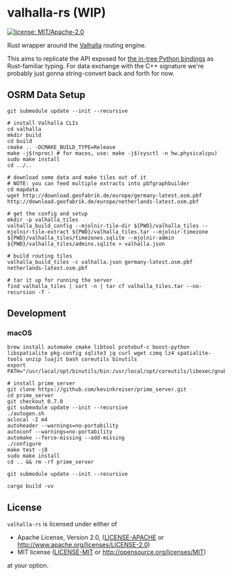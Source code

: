 # valhalla-rs (WIP)

[![license: MIT/Apache-2.0](https://img.shields.io/badge/license-MIT%2FApache--2.0-blue.svg)](https://github.com/ewilken/valhalla-rs#license)

Rust wrapper around the [Valhalla](https://github.com/valhalla/valhalla) routing engine.

This aims to replicate the API exposed for [the in-tree Python bindings](https://github.com/valhalla/valhalla/tree/master/src/bindings/python) as Rust-familiar typing. For data exchange with the C++ signature we're probably just gonna string-convert back and forth for now.

## OSRM Data Setup

    git submodule update --init --recursive

    # install Valhalla CLIs
    cd valhalla
    mkdir build
    cd build
    cmake .. -DCMAKE_BUILD_TYPE=Release
    make -j$(nproc) # for macos, use: make -j$(sysctl -n hw.physicalcpu)
    sudo make install
    cd ../..

    # download some data and make tiles out of it
    # NOTE: you can feed multiple extracts into pbfgraphbuilder
    cd mapdata
    wget http://download.geofabrik.de/europe/germany-latest.osm.pbf http://download.geofabrik.de/europe/netherlands-latest.osm.pbf

    # get the config and setup
    mkdir -p valhalla_tiles
    valhalla_build_config --mjolnir-tile-dir ${PWD}/valhalla_tiles --mjolnir-tile-extract ${PWD}/valhalla_tiles.tar --mjolnir-timezone ${PWD}/valhalla_tiles/timezones.sqlite --mjolnir-admin ${PWD}/valhalla_tiles/admins.sqlite > valhalla.json

    # build routing tiles
    valhalla_build_tiles -c valhalla.json germany-latest.osm.pbf netherlands-latest.osm.pbf

    # tar it up for running the server
    find valhalla_tiles | sort -n | tar cf valhalla_tiles.tar --no-recursion -T -

## Development

### macOS

    brew install automake cmake libtool protobuf-c boost-python libspatialite pkg-config sqlite3 jq curl wget czmq lz4 spatialite-tools unzip luajit bash coreutils binutils
    export PATH="/usr/local/opt/binutils/bin:/usr/local/opt/coreutils/libexec/gnubin:$PATH"

    # install prime_server
    git clone https://github.com/kevinkreiser/prime_server.git
    cd prime_server
    git checkout 0.7.0
    git submodule update --init --recursive
    ./autogen.sh
    aclocal -I m4
    autoheader --warnings=no-portability
    autoconf --warnings=no-portability
    automake --force-missing --add-missing
    ./configure
    make test -j8
    sudo make install
    cd .. && rm -rf prime_server

    git submodule update --init --recursive

    cargo build -vv

## License

`valhalla-rs` is licensed under either of

- Apache License, Version 2.0, ([LICENSE-APACHE](LICENSE-APACHE) or http://www.apache.org/licenses/LICENSE-2.0)
- MIT license ([LICENSE-MIT](LICENSE-MIT) or http://opensource.org/licenses/MIT)

at your option.
